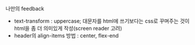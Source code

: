 나만의 feedback

- text-transform : uppercase; 대문자를 html에 쓰기보다는 css로 꾸며주는 것이 html을 좀 더 의미있게 작성(screen reader 고려)
- header의 align-items 방법 : center, flex-end
